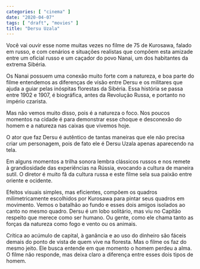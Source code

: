 ```yaml
---
categories: [ "cinema" ]
date: "2020-04-07"
tags: [ "draft", "movies" ]
title: "Dersu Uzala"
---
```

Você vai ouvir esse nome muitas vezes no filme de 75 de Kurosawa,
falado em russo, e com cenários e situações realistas que compõem
esta amizade entre um oficial russo e um caçador do povo Nanai, um dos
habitantes da extrema Sibéria.

Os Nanai possuem uma conexão muito forte com a natureza, e boa parte
do filme entendemos as diferenças de visão entre Dersu e os militares
que ajuda a guiar pelas inóspitas florestas da Sibéria. Essa história
se passa entre 1902 e 1907, é biográfica, antes da Revolução Russa,
e portanto no império czarista.

Mas não vemos muito disso, pois é a natureza o foco. Nos poucos momentos
na cidade é para demonstrar esse choque e desconexão do homem e a
natureza nas caixas que vivemos hoje.

O ator que faz Dersu é autêntico de tantas maneiras que ele não precisa
criar um personagem, pois de fato ele é Dersu Uzala apenas aparecendo
na tela.

Em alguns momentos a trilha sonora lembra clássicos russos e nos remete
à grandiosidade das experiências na Rússia, evocando a cultura de
maneira sutil. O diretor é muito fã da cultura russa e este filme sela
sua paixão entre oriente e ocidente.

Efeitos visuais simples, mas eficientes, compõem os quadros
milimetricamente escolhidos por Kurosawa para pintar seus quadros em
movimento. Vemos o batalhão ao fundo e esses dois amigos isolados ao
canto no mesmo quadro. Dersu é um lobo solitário, mas viu no Capitão
respeito que merece como ser humano. Ou gente, como ele chama tanto as
forças da natureza como fogo e vento ou os animais.

Crítica ao acúmulo de capital, à ganância e ao uso do dinheiro são
fáceis demais do ponto de vista de quem vive na floresta. Mas o filme
os faz do mesmo jeito. Ele busca entende em que momento o homem perdeu
a alma. O filme não responde, mas deixa claro a diferença entre esses
dois tipos de homem.
